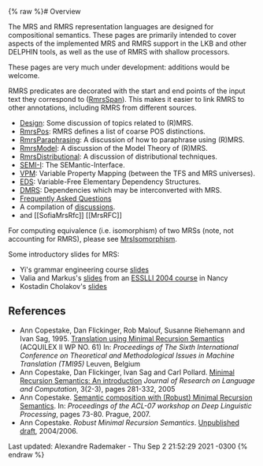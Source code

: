 {% raw %}# Overview

The MRS and RMRS representation languages are designed for compositional
semantics. These pages are primarily intended to cover aspects of the
implemented MRS and RMRS support in the LKB and other DELPHIN tools, as
well as the use of RMRS with shallow processors.

These pages are very much under development: additions would be welcome.

RMRS predicates are decorated with the start and end points of the input
text they correspond to ([RmrsSpan](../RmrsSpan)). This makes it easier to
link RMRS to other annotations, including RMRS from different sources.

- [Design](../RmrsDesign): Some discussion of topics related to (R)MRS.
- [RmrsPos](../RmrsPos): RMRS defines a list of coarse POS distinctions.
- [RmrsParaphrasing](../RmrsParaphrasing): A discussion of how to
paraphrase using (R)MRS.
- [RmrsModel](../RmrsModel): A discussion of the Model Theory of (R)MRS.
- [RmrsDistributional](../RmrsDistributional): A discussion of
distributional techniques.
- [SEMI-I](../RmrsSemi): The SEMantic-Interface.
- [VPM](../RmrsVpm): Variable Property Mapping (between the TFS and MRS
universes).
- [EDS](../EdsTop): Variable-Free Elementary Dependency Structures.
- [DMRS](../RmrsDmrs): Dependencies which may be interconverted with MRS.
- [Frequently Asked Questions](../RmrsFaq)
- A compilation of [discussions](../RmrsDiscussions).
- and [[SofiaMrsRfc]] [[MrsRFC]]

For computing equivalence (i.e. isomorphism) of two MRSs (note, not
accounting for RMRS), please see [MrsIsomorphism](../MrsIsomorphism).

Some introductory slides for MRS:

- Yi's grammar engineering course
[slides](http://www.coli.uni-saarland.de/~yzhang/ge-ss08/lecture-05.pdf)
- Valia and Markus's [slides](http://www.let.rug.nl/egg/mrs.pdf) from
an [ESSLLI 2004 course](http://www.let.rug.nl/egg/esslli04.php3) in
Nancy
- Kostadin Cholakov's
[slides](http://www.coli.uni-saarland.de/~kordoni/courses/ss07/mrs_presentation.pdf)

## References

- Ann Copestake, Dan Flickinger, Rob Malouf, Susanne Riehemann and
Ivan Sag, 1995. [Translation using Minimal Recursion
Semantics](http://mt-archive.info/TMI-1995-Copestake.pdf) (ACQUILEX
II WP NO. 61) In: *Proceedings of The Sixth International Conference
on Theoretical and Methodological Issues in Machine Translation
(TMI95)* Leuven, Belgium
- Ann Copestake, Dan Flickinger, Ivan Sag and Carl Pollard. [Minimal
Recursion Semantics: An
introduction](http://www.cl.cam.ac.uk/~aac10/papers/mrs.pdf)
*Journal of Research on Language and Computation*, 3(2-3), pages
281-332, 2005
- Ann Copestake. [Semantic composition with (Robust) Minimal Recursion
Semantics](http://www.aclweb.org/anthology/W/W07/W07-1210.pdf). In:
*Proceedings of the ACL-07 workshop on Deep Linguistic Processing*,
pages 73-80. Prague, 2007.
- Ann Copestake. *Robust Minimal Recursion Semantics*. [Unpublished
draft](http://www.cl.cam.ac.uk/~aac10/papers/rmrsdraft.pdf),
2004/2006.

Last updated: Alexandre Rademaker - Thu Sep 2 21:52:29 2021 -0300
{% endraw %}